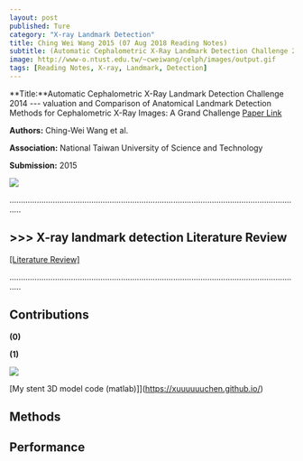 ```yaml
---
layout: post
published: Ture
category: "X-ray Landmark Detection"
title: Ching Wei Wang 2015 (07 Aug 2018 Reading Notes)
subtitle: (Automatic Cephalometric X-Ray Landmark Detection Challenge 2014) Evaluation and Comparison of Anatomical Landmark Detection Methods for Cephalometric X-Ray Images: A Grand Challenge
image: http://www-o.ntust.edu.tw/~cweiwang/celph/images/output.gif
tags: [Reading Notes, X-ray, Landmark, Detection]
---
```


**Title:**Automatic Cephalometric X-Ray Landmark Detection Challenge 2014 ---  valuation and Comparison of Anatomical Landmark Detection Methods for Cephalometric X-Ray Images: A Grand Challenge [Paper Link](http://www-o.ntust.edu.tw/~cweiwang/celph/)

**Authors:** Ching-Wei Wang et al. 

**Association:** National Taiwan University of Science and Technology

**Submission:** 2015

![](http://www-o.ntust.edu.tw/~cweiwang/celph/images/output.gif) 

.................................................................................................................................

## >>> X-ray landmark detection Literature Review

[[Literature Review]](https://xuuuuuuchen.github.io/2018-08-07-X-rayLandmarkDetection/)

.................................................................................................................................


## Contributions

**(0)** 

**(1)** 


![](https://github.com/xuuuuuuchen/xuuuuuuchen.github.io/blob/master/img/2018-08-03-readnote/1.png?raw=true) 

[My stent 3D model code (matlab)]](https://xuuuuuuchen.github.io/)


## Methods



## Performance


